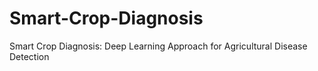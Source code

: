 # Smart-Crop-Diagnosis
Smart Crop Diagnosis: Deep Learning Approach for Agricultural Disease Detection
